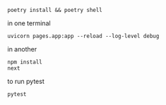 ```
poetry install && poetry shell
```

in one terminal
```
uvicorn pages.app:app --reload --log-level debug
```
in another
```
npm install
next
```

to run pytest
```
pytest
```

